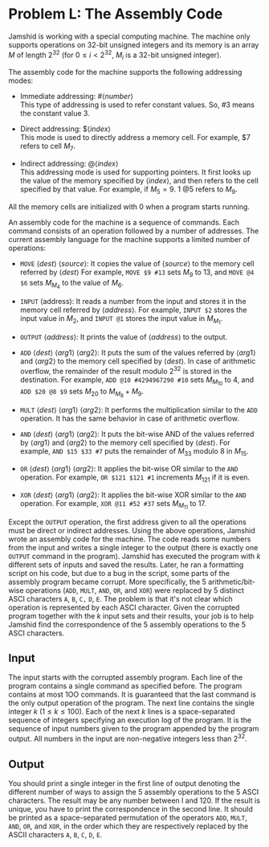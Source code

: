 # Problem L: The Assembly Code

Jamshid is working with a special computing machine. The machine only supports operations on 32-bit unsigned integers and its memory is an array $M$ of length $2 ^ 32$ (for $0 \le i < 2 ^ 32$, $M_i$ is a 32-bit unsigned integer).

The assembly code for the machine supports the following addressing modes:

-   Immediate addressing: $\# \langle number \rangle$  
    This type of addressing is used to refer constant values. So, $\# 3$ means the constant value 3.

-   Direct addressing: $\$ \langle index \rangle$  
    This mode is used to directly address a memory cell. For example, $\$ 7$ refers to cell $M_7$.

-   Indirect addressing: $@ \langle index \rangle$  
    This addressing mode is used for supporting pointers. It first looks up the value of the memory specified by $\langle index \rangle$, and then refers to the cell specified by that value. For example, if $M_5 = 9$. 1 $@5$ refers to $M_9$.

All the memory cells are initialized with 0 when a program starts running.

An assembly code for the machine is a sequence of commands. Each command consists of an operation followed by a number of addresses. The current assembly language for the machine supports a limited number of operations:

-   `MOVE` $\langle dest \rangle$ $\langle source \rangle$: It copies the value of $\langle source  \rangle$ to the memory cell referred by $\langle dest  \rangle$ For example, `MOVE $9 #13` sets $M_9$ to 13, and `MOVE @4 $6` sets $M_ {M_4}$ to the value of $M_6$.

-   `INPUT` (address): It reads a number from the input and stores it in the memory cell referred by $\langle address \rangle$. For example, `INPUT $2` stores the input value in $M_2$, and `INPUT @1` stores the input value in $M_{M_1}$.

-   `OUTPUT` $\langle address  \rangle$: It prints the value of $\langle address  \rangle$ to the output.

-   `ADD` $\langle dest \rangle$ $\langle arg1 \rangle$ $\langle arg2 \rangle$: It puts the sum of the values referred by $\langle arg1 \rangle$ and $\langle arg2 \rangle$ to the memory cell specified by $\langle dest \rangle$. In case of arithmetic overflow, the remainder of the result modulo $2 ^ 32$ is stored in the destination. For example, `ADD @10 #4294967290 #10` sets $M_{M_10}$ to 4, and `ADD $20 @8 $9` sets $M_20$ to $M_{M_8} + M_9$.

-   `MULT` $\langle dest \rangle$ $\langle arg1 \rangle$ $\langle arg2 \rangle$: It performs the multiplication similar to the `ADD` operation. It has the same behavior in case of arithmetic overflow.

-   `AND` $\langle dest \rangle$ $\langle arg1 \rangle$ $\langle arg2 \rangle$: It puts the bit-wise AND of the values referred by $\langle arg1 \rangle$ and $\langle arg2 \rangle$ to the memory cell specified by $\langle dest \rangle$. For example, `AND $15 $33 #7` puts the remainder of $M_33$ modulo 8 in $M_15$.

-   `OR` $\langle dest \rangle$ $\langle arg1 \rangle$ $\langle arg2 \rangle$: It applies the bit-wise OR similar to the `AND` operation. For example, `OR $121 $121 #1` increments $M_121$ if it is even.

-   `XOR` $\langle dest \rangle$ $\langle arg1 \rangle$ $\langle arg2 \rangle$: It applies the bit-wise XOR similar to the `AND` operation. For example, `XOR @11 #52 #37` sets $M_{M_11}$ to 17.

Except the `OUTPUT` operation, the first address given to all the operations must be direct or indirect addresses. Using the above operations, Jamshid wrote an assembly code for the machine. The code reads some numbers from the input and writes a single integer to the output (there is exactly one `OUTPUT` command in the program). Jamshid has executed the program with $k$ different sets of inputs and saved the results. Later, he ran a formatting script on his code, but due to a bug in the script, some parts of the assembly program became corrupt. More specifically, the 5 arithmetic/bit-wise operations (`ADD`, `MULT`, `AND`, `OR`, and `XOR`) were replaced by 5 distinct ASCI characters `A`, `B`, `C,` `D`, `E`. The problem is that it's not clear which operation is represented by each ASCI character. Given the corrupted program together with the $k$ input sets and their results, your job is to help Jamshid find the correspondence of the 5 assembly operations to the 5 ASCI characters.

## Input

The input starts with the corrupted assembly program. Each line of the program contains a single command as specified before. The program contains at most 1OO commands. It is guaranteed that the last command is the only output operation of the program. The next line contains the single integer $k$ ($1 \le k \le 100$). Each of the next $k$ lines is a space-separated sequence of integers specifying an execution log of the program. It is the sequence of input numbers given to the program appended by the program output. All numbers in the input are non-negative integers less than $2^32$.

## Output

You should print a single integer in the first line of output denoting the different number of ways to assign the 5 assembly operations to the 5 ASCI characters. The result may be any number between l and 120. If the result is unique, you have to print the correspondence in the second line. It should be printed as a space-separated permutation of the operators `ADD`, `MULT`, `AND`, `OR`, and `XOR`, in the order which they are respectively replaced by the ASCII characters `A`, `B`, `C`, `D`, `E`.
